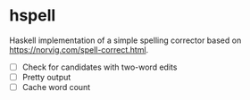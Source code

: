 # hspell

Haskell implementation of a simple spelling corrector based on https://norvig.com/spell-correct.html.

- [ ] Check for candidates with two-word edits 
- [ ] Pretty output
- [ ] Cache word count

